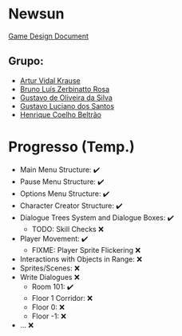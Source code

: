 # Newsun

[Game Design Document](gdd/newsun.md)

## Grupo:
- [Artur Vidal Krause](https://github.com/arturvidalkrause)
- [Bruno Luís Zerbinatto Rosa](https://github.com/Brunikito)
- [Gustavo de Oliveira da Silva](https://github.com/GuOliv2306)
- [Gustavo Luciano dos Santos](https://github.com/gstavol)
- [Henrique Coelho Beltrão](https://github.com/riqueu)

# Progresso (Temp.)

- Main Menu Structure: ✔️
- Pause Menu Structure: ✔️
- Options Menu Structure: ✔️
- Character Creator Structure: ✔️
- Dialogue Trees System and Dialogue Boxes: ✔️
    - TODO: Skill Checks ❌
- Player Movement: ✔️
    - FIXME: Player Sprite Flickering ❌
- Interactions with Objects in Range: ❌
- Sprites/Scenes: ❌
- Write Dialogues ❌
    - Room 101: ✔️
    - Floor 1 Corridor: ❌
    - Floor 0: ❌
    - Floor -1: ❌
- ... ❌
